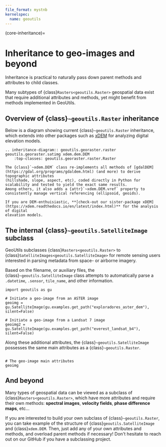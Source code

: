```yaml
---
file_format: mystnb
kernelspec:
  name: geoutils
---
```

(core-inheritance)=
# Inheritance to geo-images and beyond

Inheritance is practical to naturally pass down parent methods and attributes to child classes.

Many subtypes of {class}`Rasters<geoutils.Raster>` geospatial data exist that require additional attributes and methods, yet might benefit from methods 
implemented in GeoUtils.

## Overview of {class}`~geoutils.Raster` inheritance


Below is a diagram showing current {class}`~geoutils.Raster` inheritance, which extends into other packages such as [xDEM](https://xdem.readthedocs.io/en/latest/index.html)
for analyzing digital elevation models. 

```{eval-rst}
.. inheritance-diagram:: geoutils.georaster.raster geoutils.georaster.satimg xdem.dem.DEM
    :top-classes: geoutils.georaster.raster.Raster
```

```{note}
The {class}`~xdem.DEM` class re-implements all methods of [gdalDEM](https://gdal.org/programs/gdaldem.html) (and more) to derive topographic attributes 
(hillshade, slope, aspect, etc), coded directly in Python for scalability and tested to yield the exact same results. 
Among others, it also adds a {attr}`~xdem.DEM.vref` property to consistently manage vertical referencing (ellipsoid, geoids).

If you are DEM-enthuisiastic, **[check-out our sister-package xDEM](https://xdem.readthedocs.io/en/latest/index.html)** for the analysis of digital 
elevation models.
```

## The internal {class}`~geoutils.SatelliteImage` subclass

GeoUtils subclasses {class}`Rasters<geoutils.Raster>` to {class}`SatelliteImages<geoutils.SatelliteImage>` for remote sensing users interested in parsing 
metadata from space- or airborne imagery.

Based on the filename, or auxiliary files, the {class}`~geoutils.SatelliteImage` class attempts to automatically parse a `.datetime`, `.sensor`, `tile_name`,
and other information.

```{code-cell} ipython3
import geoutils as gu

# Initiate a geo-image from an ASTER image
geoimg = gu.SatelliteImage(gu.examples.get_path("exploradores_aster_dem"), silent=False)
```

```{code-cell} ipython3
# Initiate a geo-image from a Landsat 7 image
geoimg2 = gu.SatelliteImage(gu.examples.get_path("everest_landsat_b4"), silent=False)
```

Along these additional attributes, the {class}`~geoutils.SatelliteImage` possesses the same main attributes as a {class}`~geoutils.Raster`.

```{code-cell} ipython3

# The geo-image main attributes
geoimg
```

## And beyond

Many types of geospatial data can be viewed as a subclass of {class}`Rasters<geoutils.Raster>`, which have more attributes and require their own methods: 
**spectral images**, **velocity fields**, **phase difference maps**, etc...

If you are interested to build your own subclass of {class}`~geoutils.Raster`, you can take example of the structure of {class}`geoutils.SatelliteImage` and 
{class}`xdem.DEM`. Then, just add any of your own attributes and methods, and overload parent methods if necessary! Don't hesitate to reach out on our 
GitHub if you have a subclassing project.
